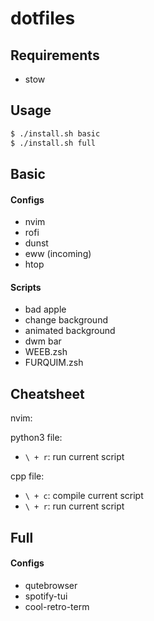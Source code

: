 # dotfiles
## Requirements

* stow

## Usage

```bash
$ ./install.sh basic
$ ./install.sh full
```
## Basic

#### Configs

* nvim
* rofi
* dunst
* eww (incoming)
* htop

#### Scripts

* bad apple
* change background
* animated background
* dwm bar
* WEEB.zsh
* FURQUIM.zsh

## Cheatsheet

nvim:

python3 file:
* `\ + r`: run current script

cpp file:
* `\ + c`: compile current script
* `\ + r`: run current script

## Full

#### Configs

* qutebrowser
* spotify-tui
* cool-retro-term

